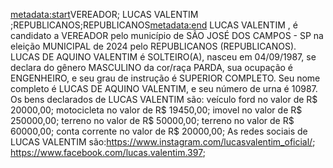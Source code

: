 <metadata:start>VEREADOR; LUCAS VALENTIM ;REPUBLICANOS;REPUBLICANOS<metadata:end>
 LUCAS VALENTIM , é candidato a VEREADOR pelo município de SÃO JOSÉ DOS CAMPOS - SP na eleição MUNICIPAL de 2024 pelo REPUBLICANOS (REPUBLICANOS). LUCAS DE AQUINO VALENTIM é SOLTEIRO(A), nasceu em 04/09/1987, se declara do gênero MASCULINO da cor/raça PARDA, sua ocupação é ENGENHEIRO, e seu grau de instrução é SUPERIOR COMPLETO. Seu nome completo é LUCAS DE AQUINO VALENTIM, e seu número de urna é 10987.
Os bens declarados de  LUCAS VALENTIM  são: veículo ford no valor de R$ 20000,00; motocicleta no valor de R$ 19450,00; imovel  no valor de R$ 250000,00; terreno no valor de R$ 50000,00; terreno no valor de R$ 60000,00; conta corrente no valor de R$ 20000,00; 
As redes sociais de  LUCAS VALENTIM  são:https://www.instagram.com/lucasvalentim_oficial/; https://www.facebook.com/lucas.valentim.397;